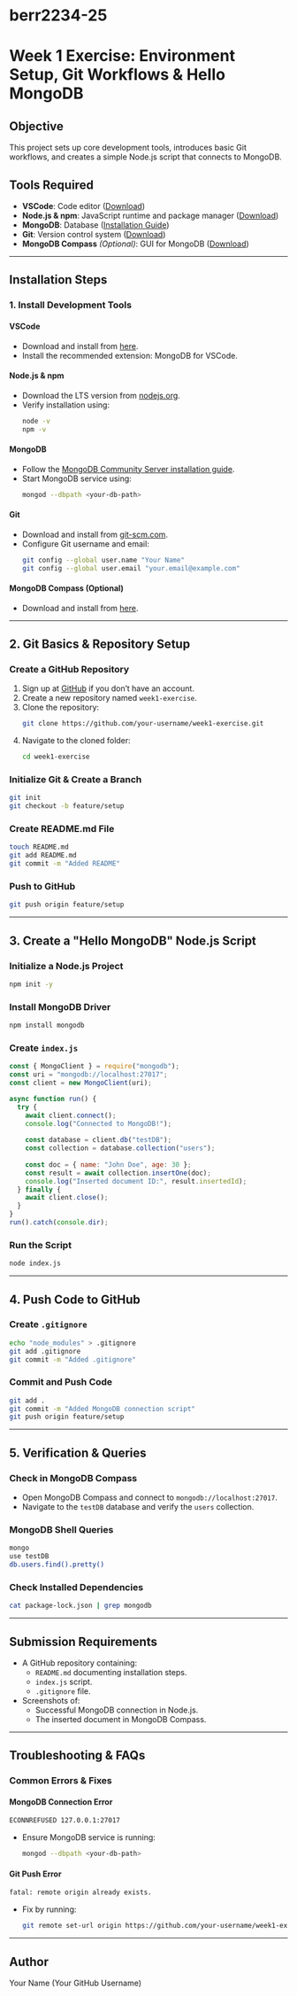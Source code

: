 # berr2234-25

# Week 1 Exercise: Environment Setup, Git Workflows & Hello MongoDB

## Objective
This project sets up core development tools, introduces basic Git workflows, and creates a simple Node.js script that connects to MongoDB.

## Tools Required
- **VSCode**: Code editor ([Download](https://code.visualstudio.com/))
- **Node.js & npm**: JavaScript runtime and package manager ([Download](https://nodejs.org/))
- **MongoDB**: Database ([Installation Guide](https://www.mongodb.com/docs/manual/administration/install-community/))
- **Git**: Version control system ([Download](https://git-scm.com/))
- **MongoDB Compass** *(Optional)*: GUI for MongoDB ([Download](https://www.mongodb.com/products/compass))

---
## Installation Steps

### 1. Install Development Tools
#### **VSCode**
- Download and install from [here](https://code.visualstudio.com/).
- Install the recommended extension: MongoDB for VSCode.

#### **Node.js & npm**
- Download the LTS version from [nodejs.org](https://nodejs.org/).
- Verify installation using:
  ```sh
  node -v
  npm -v
  ```

#### **MongoDB**
- Follow the [MongoDB Community Server installation guide](https://www.mongodb.com/docs/manual/administration/install-community/).
- Start MongoDB service using:
  ```sh
  mongod --dbpath <your-db-path>
  ```

#### **Git**
- Download and install from [git-scm.com](https://git-scm.com/).
- Configure Git username and email:
  ```sh
  git config --global user.name "Your Name"
  git config --global user.email "your.email@example.com"
  ```

#### **MongoDB Compass (Optional)**
- Download and install from [here](https://www.mongodb.com/products/compass).

---
## 2. Git Basics & Repository Setup

### Create a GitHub Repository
1. Sign up at [GitHub](https://github.com/) if you don’t have an account.
2. Create a new repository named `week1-exercise`.
3. Clone the repository:
   ```sh
   git clone https://github.com/your-username/week1-exercise.git
   ```
4. Navigate to the cloned folder:
   ```sh
   cd week1-exercise
   ```

### Initialize Git & Create a Branch
```sh
git init
git checkout -b feature/setup
```

### Create README.md File
```sh
touch README.md
git add README.md
git commit -m "Added README"
```

### Push to GitHub
```sh
git push origin feature/setup
```

---
## 3. Create a "Hello MongoDB" Node.js Script

### Initialize a Node.js Project
```sh
npm init -y
```

### Install MongoDB Driver
```sh
npm install mongodb
```

### Create `index.js`
```javascript
const { MongoClient } = require("mongodb");
const uri = "mongodb://localhost:27017";
const client = new MongoClient(uri);

async function run() {
  try {
    await client.connect();
    console.log("Connected to MongoDB!");
    
    const database = client.db("testDB");
    const collection = database.collection("users");
    
    const doc = { name: "John Doe", age: 30 };
    const result = await collection.insertOne(doc);
    console.log("Inserted document ID:", result.insertedId);
  } finally {
    await client.close();
  }
}
run().catch(console.dir);
```

### Run the Script
```sh
node index.js

```

---
## 4. Push Code to GitHub

### Create `.gitignore`
```sh
echo "node_modules" > .gitignore
git add .gitignore
git commit -m "Added .gitignore"
```

### Commit and Push Code
```sh
git add .
git commit -m "Added MongoDB connection script"
git push origin feature/setup
```

---
## 5. Verification & Queries

### Check in MongoDB Compass
- Open MongoDB Compass and connect to `mongodb://localhost:27017`.
- Navigate to the `testDB` database and verify the `users` collection.

### MongoDB Shell Queries
```sh
mongo
use testDB
db.users.find().pretty()
```

### Check Installed Dependencies
```sh
cat package-lock.json | grep mongodb
```

---
## Submission Requirements

- A GitHub repository containing:
  - `README.md` documenting installation steps.
  - `index.js` script.
  - `.gitignore` file.
- Screenshots of:
  - Successful MongoDB connection in Node.js.
  - The inserted document in MongoDB Compass.

---
## Troubleshooting & FAQs

### **Common Errors & Fixes**
#### **MongoDB Connection Error**
```sh
ECONNREFUSED 127.0.0.1:27017
```
- Ensure MongoDB service is running:
  ```sh
  mongod --dbpath <your-db-path>
  ```

#### **Git Push Error**
```sh
fatal: remote origin already exists.
```
- Fix by running:
  ```sh
  git remote set-url origin https://github.com/your-username/week1-exercise.git
  ```

---
## Author
Your Name (Your GitHub Username)


